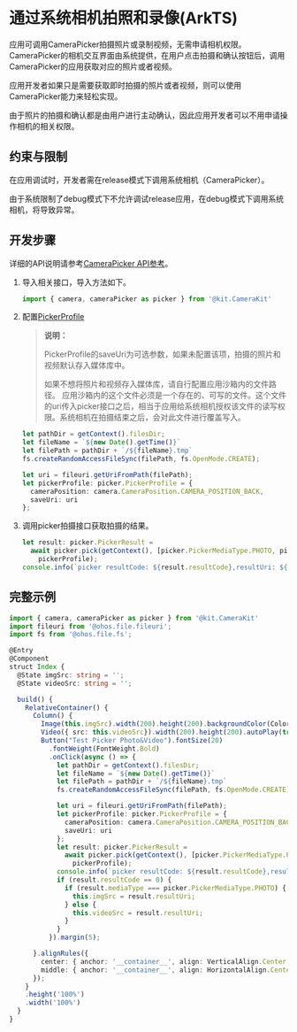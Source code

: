 # 通过系统相机拍照和录像(ArkTS)

应用可调用CameraPicker拍摄照片或录制视频，无需申请相机权限。
CameraPicker的相机交互界面由系统提供，在用户点击拍摄和确认按钮后，调用CameraPicker的应用获取对应的照片或者视频。

应用开发者如果只是需要获取即时拍摄的照片或者视频，则可以使用CameraPicker能力来轻松实现。

由于照片的拍摄和确认都是由用户进行主动确认，因此应用开发者可以不用申请操作相机的相关权限。

## 约束与限制

在应用调试时，开发者需在release模式下调用系统相机（CameraPicker）。

由于系统限制了debug模式下不允许调试release应用，在debug模式下调用系统相机，将导致异常。

## 开发步骤

详细的API说明请参考[CameraPicker API参考](../../reference/apis-camera-kit/js-apis-cameraPicker.md)。

1. 导入相关接口，导入方法如下。
   ```ts
   import { camera, cameraPicker as picker } from '@kit.CameraKit'
   ```

2. 配置[PickerProfile](../../reference/apis-camera-kit/js-apis-cameraPicker.md#pickerprofile)

   > **说明：**
   >
   > PickerProfile的saveUri为可选参数，如果未配置该项，拍摄的照片和视频默认存入媒体库中。
   >
   > 如果不想将照片和视频存入媒体库，请自行配置应用沙箱内的文件路径。
   > 应用沙箱内的这个文件必须是一个存在的、可写的文件。这个文件的uri传入picker接口之后，相当于应用给系统相机授权该文件的读写权限。系统相机在拍摄结束之后，会对此文件进行覆盖写入。

   ```ts
   let pathDir = getContext().filesDir;
   let fileName = `${new Date().getTime()}`
   let filePath = pathDir + `/${fileName}.tmp`
   fs.createRandomAccessFileSync(filePath, fs.OpenMode.CREATE);
   
   let uri = fileuri.getUriFromPath(filePath);
   let pickerProfile: picker.PickerProfile = {
     cameraPosition: camera.CameraPosition.CAMERA_POSITION_BACK,
     saveUri: uri
   };
   ```

3. 调用picker拍摄接口获取拍摄的结果。
   ```ts
   let result: picker.PickerResult =
     await picker.pick(getContext(), [picker.PickerMediaType.PHOTO, picker.PickerMediaType.VIDEO],
       pickerProfile);
   console.info(`picker resultCode: ${result.resultCode},resultUri: ${result.resultUri},mediaType: ${result.mediaType}`);
   ```

## 完整示例
   ```ts 
   import { camera, cameraPicker as picker } from '@kit.CameraKit'
   import fileuri from '@ohos.file.fileuri';
   import fs from '@ohos.file.fs';
   
   @Entry
   @Component
   struct Index {
     @State imgSrc: string = '';
     @State videoSrc: string = '';
   
     build() {
       RelativeContainer() {
         Column() {
           Image(this.imgSrc).width(200).height(200).backgroundColor(Color.Black).margin(5);
           Video({ src: this.videoSrc}).width(200).height(200).autoPlay(true);
           Button("Test Picker Photo&Video").fontSize(20)
             .fontWeight(FontWeight.Bold)
             .onClick(async () => {
               let pathDir = getContext().filesDir;
               let fileName = `${new Date().getTime()}`
               let filePath = pathDir + `/${fileName}.tmp`
               fs.createRandomAccessFileSync(filePath, fs.OpenMode.CREATE);
   
               let uri = fileuri.getUriFromPath(filePath);
               let pickerProfile: picker.PickerProfile = {
                 cameraPosition: camera.CameraPosition.CAMERA_POSITION_BACK,
                 saveUri: uri
               };
               let result: picker.PickerResult =
                 await picker.pick(getContext(), [picker.PickerMediaType.PHOTO, picker.PickerMediaType.VIDEO],
                   pickerProfile);
               console.info(`picker resultCode: ${result.resultCode},resultUri: ${result.resultUri},mediaType: ${result.mediaType}`);
               if (result.resultCode == 0) {
                 if (result.mediaType === picker.PickerMediaType.PHOTO) {
                   this.imgSrc = result.resultUri;
                 } else {
                   this.videoSrc = result.resultUri;
                 }
               }
             }).margin(5);
   
         }.alignRules({
           center: { anchor: '__container__', align: VerticalAlign.Center },
           middle: { anchor: '__container__', align: HorizontalAlign.Center }
         });
       }
       .height('100%')
       .width('100%')
     }
   }
   ```